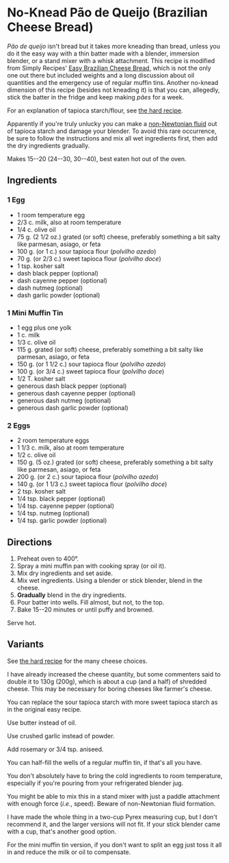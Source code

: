 # No-Knead Pão de Queijo (Brazilian Cheese Bread)

*Pão de queijo* isn't bread but it takes more kneading than bread, unless you do it the easy way with a thin batter made with a blender, immersion blender, or a stand mixer with a whisk attachment.  This recipe is modified from Simply Recipes' [Easy Brazilian Cheese Bread](https://www.simplyrecipes.com/recipes/easy_brazilian_cheese_bread/), which is not the only one out there but included weights and a long discussion about oil quantities and the emergency use of regular muffin tins.  Another no-knead dimension of this recipe (besides not kneading it) is that you can, allegedly, stick the batter in the fridge and keep making *pães* for a week.

For an explanation of tapioca starch/flour, see [the hard recipe](../appetizers/paoDeQueijo.md).

Apparently if you're truly unlucky you can make a [non-Newtonian fluid](https://en.wikipedia.org/wiki/Non-Newtonian_fluid) out of tapioca starch and damage your blender.  To avoid this rare occurrence, be sure to follow the instructions and mix all wet ingredients first, then add the dry ingredients gradually.

Makes 15--20 (24--30, 30--40), best eaten hot out of the oven.

## Ingredients

### 1 Egg

* 1 room temperature egg
* 2/3 c. milk, also at room temperature
* 1/4 c. olive oil
* 75 g. (2 1/2 oz.) grated (or soft) cheese, preferably something a bit salty like parmesan, asiago, or feta
* 100 g. (or 1 c.) sour tapioca flour (*polvilho azedo*)
* 70 g. (or 2/3 c.) sweet tapioca flour (*polvilho doce*)
* 1 tsp. kosher salt
* dash black pepper (optional)
* dash cayenne pepper (optional)
* dash nutmeg (optional)
* dash garlic powder (optional)

### 1 Mini Muffin Tin

* 1 egg plus one yolk
* 1 c. milk
* 1/3 c. olive oil
* 115 g. grated (or soft) cheese, preferably something a bit salty like parmesan, asiago, or feta
* 150 g. (or 1 1/2 c.) sour tapioca flour (*polvilho azedo*)
* 100 g. (or 3/4 c.) sweet tapioca flour (*polvilho doce*)
* 1/2 T. kosher salt
* generous dash black pepper (optional)
* generous dash cayenne pepper (optional)
* generous dash nutmeg (optional)
* generous dash garlic powder (optional)

### 2 Eggs

* 2 room temperature eggs
* 1 1/3 c. milk, also at room temperature
* 1/2 c. olive oil
* 150 g. (5 oz.) grated (or soft) cheese, preferably something a bit salty like parmesan, asiago, or feta
* 200 g. (or 2 c.) sour tapioca flour (*polvilho azedo*)
* 140 g. (or 1 1/3 c.) sweet tapioca flour (*polvilho doce*)
* 2 tsp. kosher salt
* 1/4 tsp. black pepper (optional)
* 1/4 tsp. cayenne pepper (optional)
* 1/4 tsp. nutmeg (optional)
* 1/4 tsp. garlic powder (optional)

## Directions

1. Preheat oven to 400°.
2. Spray a mini muffin pan with cooking spray (or oil it).
3. Mix dry ingredients and set aside.
4. Mix wet ingredients.  Using a blender or stick blender, blend in the cheese.  
5. **Gradually** blend in the dry ingredients.
6. Pour batter into wells.  Fill almost, but not, to the top.
7. Bake 15--20 minutes or until puffy and browned.

Serve hot.

## Variants

See [the hard recipe](../appetizers/paoDeQueijo.md) for the many cheese choices.

I have already increased the cheese quantity, but some commenters said to double it to 130g (200g), which is about a cup (and a half) of shredded cheese.  This may be necessary for boring cheeses like farmer's cheese.

You can replace the sour tapioca starch with more sweet tapioca starch as in the original easy recipe.

Use butter instead of oil.

Use crushed garlic instead of powder.

Add rosemary or 3/4 tsp. aniseed.

You can half-fill the wells of a regular muffin tin, if that's all you have.

You don't absolutely have to bring the cold ingredients to room temperature, especially if you're pouring from your refrigerated blender jug.

You might be able to mix this in a stand mixer with just a paddle attachment with enough force (*i.e.*, speed).  Beware of non-Newtonian fluid formation.

I have made the whole thing in a two-cup Pyrex measuring cup, but I don't recommend it, and the larger versions will not fit.  If your stick blender came with a cup, that's another good option.

For the mini muffin tin version, if you don't want to split an egg just toss it all in and reduce the milk or oil to compensate.
